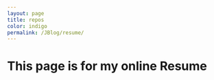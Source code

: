 ```yaml
---
layout: page
title: repos
color: indigo
permalink: /JBlog/resume/		
---
```


<h1>This page is for my online Resume</h1>

